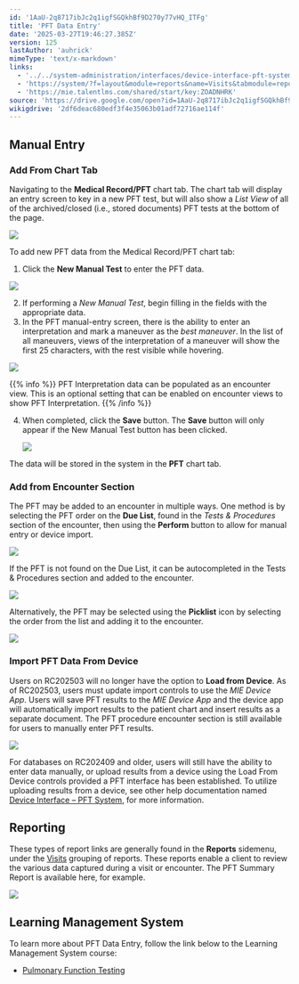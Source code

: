 ```yaml
---
id: '1AaU-2q8717ibJc2q1igfSGQkhBf9D270y77vHQ_ITFg'
title: 'PFT Data Entry'
date: '2025-03-27T19:46:27.385Z'
version: 125
lastAuthor: 'auhrick'
mimeType: 'text/x-markdown'
links:
  - '../../system-administration/interfaces/device-interface-pft-system.md'
  - 'https://system/?f=layout&module=reports&name=Visits&tabmodule=reports&t=Visits&tabmodule=reports&tabselect=Visits'
  - 'https://mie.talentlms.com/shared/start/key:ZOADNHRK'
source: 'https://drive.google.com/open?id=1AaU-2q8717ibJc2q1igfSGQkhBf9D270y77vHQ_ITFg'
wikigdrive: '2df6deac680edf3f4e35063b01adf72716ae114f'
---
```

## Manual Entry

### Add From Chart Tab

Navigating to the **Medical Record/PFT** chart tab. The chart tab will display an entry screen to key in a new PFT test, but will also show a *List View* of all of the archived/closed (i.e., stored documents) PFT tests at the bottom of the page.

![](../pft-data-entry.assets/6e667266d4beb1567f923ea9a57083f7.png)

To add new PFT data from the Medical Record/PFT chart tab:

1. Click the <strong>New Manual Test</strong> to enter the PFT data.

![](../pft-data-entry.assets/a8f9693b85cb9805780bde408557a28d.png)

2. If performing a <em>New Manual Test</em>, begin filling in the fields with the appropriate data.
3. In the PFT manual-entry screen, there is the ability to enter an interpretation and mark a maneuver as the <em>best maneuver</em>. In the list of all maneuvers, views of the interpretation of a maneuver will show the first 25 characters, with the rest visible while hovering.

![](../pft-data-entry.assets/4713246e2ee56c2bb7b6197351d92780.png)

{{% info %}}
PFT Interpretation data can be populated as an encounter view. This is an optional setting that can be enabled on encounter views to show PFT Interpretation.
{{% /info %}}

4. When completed, click the <strong>Save</strong> button. The <strong>Save</strong> button will only appear if the New Manual Test button has been clicked.

    ![](../pft-data-entry.assets/25de1b98ac992ce10c46d5aa6e6bcf21.png)

The data will be stored in the system in the **PFT** chart tab.

### Add from Encounter Section

The PFT may be added to an encounter in multiple ways. One method is by selecting the PFT order on the **Due List**, found in the *Tests & Procedures* section of the encounter, then using the **Perform** button to allow for manual entry or device import.

![](../pft-data-entry.assets/bf0c4982f4d719006e16813578b628f4.png)

If the PFT is not found on the Due List, it can be autocompleted in the Tests & Procedures section and added to the encounter.

![](../pft-data-entry.assets/88c30562aa9e352d7573e066460f69cc.png)

Alternatively, the PFT may be selected using the **Picklist** icon by selecting the order from the list and adding it to the encounter.

![](../pft-data-entry.assets/d0397840f58fc906db182299c2006f0a.png)

### Import PFT Data From Device

Users on RC202503 will no longer have the option to **Load from Device**. As of RC202503, users must update import controls to use the *MIE Device App*. Users will save PFT results to the *MIE Device App* and the device app will automatically import results to the patient chart and insert results as a separate document. The PFT procedure encounter section is still available for users to manually enter PFT results.

![](../pft-data-entry.assets/41a19225c5fc839a17ac8995ec288cdb.png)

For databases on RC202409 and older, users will still have the ability to enter data manually, or upload results from a device using the Load From Device controls provided a PFT interface has been established. To utilize uploading results from a device, see other help documentation named [Device Interface – PFT System](../../system-administration/interfaces/device-interface-pft-system.md), for more information.

## Reporting

These types of report links are generally found in the **Reports** sidemenu, under the [Visits](https://system/?f=layout&module=reports&name=Visits&tabmodule=reports&t=Visits&tabmodule=reports&tabselect=Visits) grouping of reports. These reports enable a client to review the various data captured during a visit or encounter. The PFT Summary Report is available here, for example.

![](../pft-data-entry.assets/e9ba582146e4a9234b994517c3a83443.png)

## Learning Management System

To learn more about PFT Data Entry, follow the link below to the Learning Management System course:

* [Pulmonary Function Testing](https://mie.talentlms.com/shared/start/key:ZOADNHRK)
